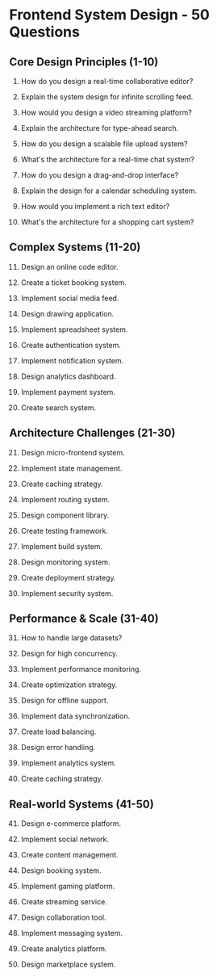 # Frontend System Design - 50 Questions

## Core Design Principles (1-10)

1. How do you design a real-time collaborative editor?

2. Explain the system design for infinite scrolling feed.

3. How would you design a video streaming platform?

4. Explain the architecture for type-ahead search.

5. How do you design a scalable file upload system?

6. What's the architecture for a real-time chat system?

7. How do you design a drag-and-drop interface?

8. Explain the design for a calendar scheduling system.

9. How would you implement a rich text editor?

10. What's the architecture for a shopping cart system?

## Complex Systems (11-20)

11. Design an online code editor.

12. Create a ticket booking system.

13. Implement social media feed.

14. Design drawing application.

15. Implement spreadsheet system.

16. Create authentication system.

17. Implement notification system.

18. Design analytics dashboard.

19. Implement payment system.

20. Create search system.

## Architecture Challenges (21-30)

21. Design micro-frontend system.

22. Implement state management.

23. Create caching strategy.

24. Implement routing system.

25. Design component library.

26. Create testing framework.

27. Implement build system.

28. Design monitoring system.

29. Create deployment strategy.

30. Implement security system.

## Performance & Scale (31-40)

31. How to handle large datasets?

32. Design for high concurrency.

33. Implement performance monitoring.

34. Create optimization strategy.

35. Design for offline support.

36. Implement data synchronization.

37. Create load balancing.

38. Design error handling.

39. Implement analytics system.

40. Create caching strategy.

## Real-world Systems (41-50)

41. Design e-commerce platform.

42. Implement social network.

43. Create content management.

44. Design booking system.

45. Implement gaming platform.

46. Create streaming service.

47. Design collaboration tool.

48. Implement messaging system.

49. Create analytics platform.

50. Design marketplace system.